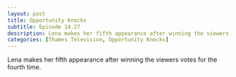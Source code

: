 ```yaml
---
layout: post
title: Opportunity Knocks
subtitle: Episode 14.27
description: Lena makes her fifth appearance after winning the viewers votes for the fourth time.
categories: [Thames Television, Opportunity Knocks]
---
```


Lena makes her fifth appearance after winning the viewers votes for the fourth time.
